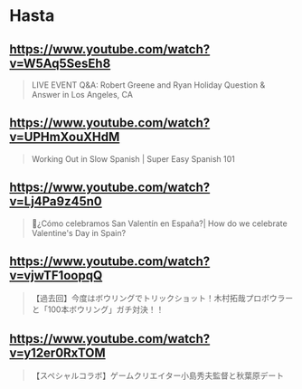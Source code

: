 # Hasta

## https://www.youtube.com/watch?v=W5Aq5SesEh8

> LIVE EVENT Q&A: Robert Greene and Ryan Holiday Question & Answer in Los Angeles, CA 
 
## https://www.youtube.com/watch?v=UPHmXouXHdM

> Working Out in Slow Spanish | Super Easy Spanish 101 

## https://www.youtube.com/watch?v=Lj4Pa9z45n0

> 🥰¿Cómo celebramos San Valentín en España?| How do we celebrate Valentine's Day in Spain? 

## https://www.youtube.com/watch?v=vjwTF1oopqQ

> 【過去回】今度はボウリングでトリックショット！木村拓哉プロボウラーと「100本ボウリング」ガチ対決！！ 

## https://www.youtube.com/watch?v=y12er0RxTOM

>【スペシャルコラボ】ゲームクリエイター小島秀夫監督と秋葉原デート 
